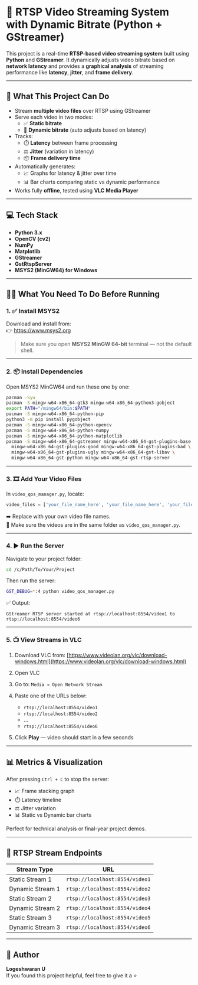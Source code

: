 
# 🎥 RTSP Video Streaming System with Dynamic Bitrate (Python + GStreamer)

This project is a real-time **RTSP-based video streaming system** built using **Python** and **GStreamer**. It dynamically adjusts video bitrate based on **network latency** and provides a **graphical analysis** of streaming performance like **latency**, **jitter**, and **frame delivery**.

---

## 🚀 What This Project Can Do

- Stream **multiple video files** over RTSP using GStreamer
- Serve each video in two modes:
  - ✅ **Static bitrate**
  - 🔁 **Dynamic bitrate** (auto adjusts based on latency)
- Tracks:
  - ⏱️ **Latency** between frame processing
  - ⚖️ **Jitter** (variation in latency)
  - 📦 **Frame delivery time**
- Automatically generates:
  - 📈 Graphs for latency & jitter over time
  - 📊 Bar charts comparing static vs dynamic performance
- Works fully **offline**, tested using **VLC Media Player**

---

## 💻 Tech Stack

- **Python 3.x**
- **OpenCV (cv2)**
- **NumPy**
- **Matplotlib**
- **GStreamer**
- **GstRtspServer**
- **MSYS2 (MinGW64) for Windows**

---

## 🧑‍🏭 What You Need To Do Before Running

### 1. ✅ Install MSYS2

Download and install from:  
👉 https://www.msys2.org

> Make sure you open **MSYS2 MinGW 64-bit** terminal — not the default shell.

---

### 2. 📦 Install Dependencies

Open MSYS2 MinGW64 and run these one by one:

```bash
pacman -Syu
pacman -S mingw-w64-x86_64-gtk3 mingw-w64-x86_64-python3-gobject
export PATH="/mingw64/bin:$PATH"
pacman -S mingw-w64-x86_64-python-pip
python3 -m pip install pygobject
pacman -S mingw-w64-x86_64-python-opencv
pacman -S mingw-w64-x86_64-python-numpy
pacman -S mingw-w64-x86_64-python-matplotlib
pacman -S mingw-w64-x86_64-gstreamer mingw-w64-x86_64-gst-plugins-base \
  mingw-w64-x86_64-gst-plugins-good mingw-w64-x86_64-gst-plugins-bad \
  mingw-w64-x86_64-gst-plugins-ugly mingw-w64-x86_64-gst-libav \
  mingw-w64-x86_64-gst-python mingw-w64-x86_64-gst-rtsp-server
```

---

### 3. 🎞️ Add Your Video Files

In `video_qos_manager.py`, locate:

```python
video_files = ['your_file_name_here', 'your_file_name_here', 'your_file_name_here']
```

➡️ Replace with your own video file names.  
📁 Make sure the videos are in the same folder as `video_qos_manager.py`.

---

### 4. ▶️ Run the Server

Navigate to your project folder:

```bash
cd /c/Path/To/Your/Project
```

Then run the server:

```bash
GST_DEBUG=*:4 python video_qos_manager.py
```

✅ Output:

```
GStreamer RTSP server started at rtsp://localhost:8554/video1 to rtsp://localhost:8554/video6
```

---

### 5. 📺 View Streams in VLC

1. Download VLC from: [https://www.videolan.org/vlc/download-windows.html](https://www.videolan.org/vlc/download-windows.html)
2. Open VLC
3. Go to: `Media → Open Network Stream`
4. Paste one of the URLs below:

   * `rtsp://localhost:8554/video1`
   * `rtsp://localhost:8554/video2`
   * ...
   * `rtsp://localhost:8554/video6`
5. Click **Play** — video should start in a few seconds

---

## 📊 Metrics & Visualization

After pressing `Ctrl + C` to stop the server:

* 📈 Frame stacking graph
* ⏱️ Latency timeline
* ⚖️ Jitter variation
* 📊 Static vs Dynamic bar charts

Perfect for technical analysis or final-year project demos.

---

## 📌 RTSP Stream Endpoints

| Stream Type      | URL                            |
| ---------------- | ------------------------------ |
| Static Stream 1  | `rtsp://localhost:8554/video1` |
| Dynamic Stream 1 | `rtsp://localhost:8554/video2` |
| Static Stream 2  | `rtsp://localhost:8554/video3` |
| Dynamic Stream 2 | `rtsp://localhost:8554/video4` |
| Static Stream 3  | `rtsp://localhost:8554/video5` |
| Dynamic Stream 3 | `rtsp://localhost:8554/video6` |

---

## 👤 Author

**Logeshwaran U**    
If you found this project helpful, feel free to give it a ⭐
